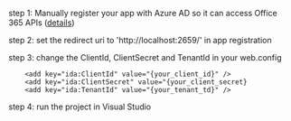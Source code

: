 ﻿step 1: Manually register your app with Azure AD so it can access Office 365 APIs ([details](https://msdn.microsoft.com/office/office365/howto/add-common-consent-manually))

step 2: set the redirect uri to 'http://localhost:2659/' in app registration

step 3: change the ClientId, ClientSecret and TenantId in your web.config


```
    <add key="ida:ClientId" value="{your_client_id}" />
    <add key="ida:ClientSecret" value="{your_client_secret}
    <add key="ida:TenantId" value="{your_tenant_td}" />
```

step 4: run the project in Visual Studio

